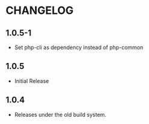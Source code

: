CHANGELOG
=========

1.0.5-1
-------

* Set php-cli as dependency instead of php-common

1.0.5
------

* Initial Release

1.0.4
------

* Releases under the old build system.
